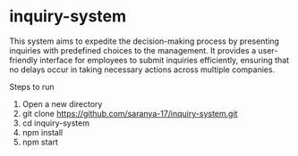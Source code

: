 # inquiry-system
This system aims to expedite the decision-making process by presenting inquiries with predefined choices to the management. It provides a user-friendly interface for employees to submit inquiries efficiently, ensuring that no delays occur in taking necessary actions across multiple companies.

Steps to run

1.	Open a new directory
2.	git clone https://github.com/saranya-17/inquiry-system.git
3.	cd inquiry-system
4.	npm install
5.	npm start
